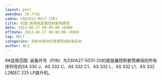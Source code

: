 ```yaml
---
layout: post
amendno: 39-7702
cadno: CAD2013-MULT-15R1
title: 检查/更换尾旋翼控制套筒螺母
date: 2013-06-27 00:00:00 +0800
effdate: 2013-06-27 00:00:00 +0800
tag: MULT
categories: 民航中南地区管理局适航审定处
author: 朱江
---
```


##适用范围:
装备件号（P/N）为330A27-5031-20的尾旋翼控制套筒螺母的所有序列号的SA 330 J、AS 332 C、AS 332 C1、AS 332 L、AS 332 L1、AS 332 L2和EC 225 LP直升机。

